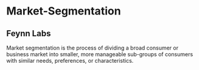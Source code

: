 # Market-Segmentation
## Feynn Labs

Market segmentation is the process of dividing a broad consumer or business market into smaller, more manageable sub-groups of consumers with similar needs, preferences, or characteristics.
